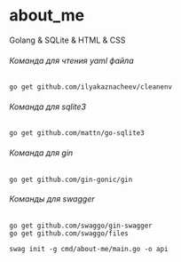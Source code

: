 # about_me
Golang &amp; SQLite &amp; HTML &amp; CSS

###### Команда для чтения yaml файла
```shell
go get github.com/ilyakaznacheev/cleanenv
```

###### Команда для sqlite3
```shell
go get github.com/mattn/go-sqlite3
```

###### Команда для gin
```shell
go get github.com/gin-gonic/gin
```

###### Команды для swagger
```shell
go get github.com/swaggo/gin-swagger
go get github.com/swaggo/files

swag init -g cmd/about-me/main.go -o api
```
